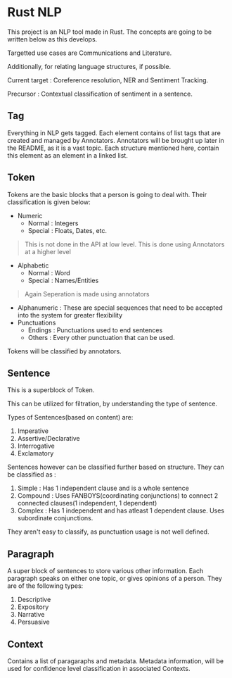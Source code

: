 # Rust NLP

This project is an NLP tool made in Rust.
The concepts are going to be written below as this develops.

Targetted use cases are Communications and Literature.

Additionally, for relating language structures, if possible.

Current target : Coreference resolution, NER and Sentiment Tracking.

Precursor : Contextual classification of sentiment in a sentence.

## Tag

Everything in NLP gets tagged. Each element contains of list tags that are created and managed by Annotators.
Annotators will be brought up later in the README, as it is a vast topic.
Each structure mentioned here, contain this element as an element in a linked list.

## Token

Tokens are the basic blocks that a person is going to deal with. Their classification is given below:

* Numeric
	* Normal	: Integers
	* Special	: Floats, Dates, etc.
> This is not done in the API at low level. This is done using Annotators at a higher level
* Alphabetic
	* Normal 	: Word
	* Special	: Names/Entities
> Again Seperation is made using annotators
* Alphanumeric	: These are special sequences that need to be accepted into the system for greater flexibility
* Punctuations
	* Endings	: Punctuations used to end sentences
	* Others	: Every other punctuation that can be used.

Tokens will be classified by annotators.



## Sentence

This is a superblock of Token. 

This can be utilized for filtration, by understanding the type of sentence.

Types of Sentences(based on content) are:
1. Imperative
2. Assertive/Declarative
3. Interrogative
4. Exclamatory

Sentences however can be classified further based on structure.
They can be classified as :
1. Simple : Has 1 independent clause and is a whole sentence
2. Compound : Uses FANBOYS(coordinating conjunctions) to connect 2 connected clauses(1 independent, 1 dependent)
3. Complex : Has 1 independent and has atleast 1 dependent clause. Uses subordinate conjunctions.

They aren't easy to classify, as punctuation usage is not well defined.

## Paragraph

A super block of sentences to store various other information. 
Each paragraph speaks on either one topic, or gives opinions of a person.
They are of the following types:
1. Descriptive
2. Expository
3. Narrative
4. Persuasive

## Context

Contains a list of paragaraphs and metadata. 
Metadata information, will be used for confidence level classification in associated Contexts.
